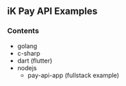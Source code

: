 ## iK Pay API Examples


### Contents

- golang
- c-sharp
- dart (flutter)
- nodejs
    - pay-api-app (fullstack example) 

